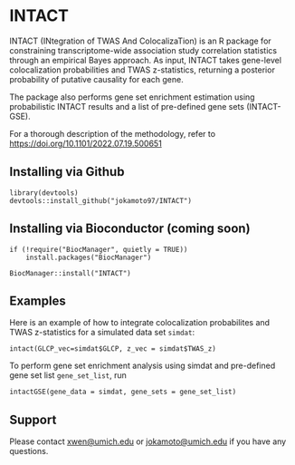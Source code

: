 # INTACT

INTACT (INtegration of TWAS And ColocalizaTion) is an R package for constraining 
transcriptome-wide association study correlation statistics through an empirical 
Bayes approach. As input, INTACT takes gene-level colocalization probabilities 
and TWAS z-statistics, returning a posterior probability of putative causality 
for each gene.

The package also performs gene set enrichment estimation using probabilistic 
INTACT results and a list of pre-defined gene sets (INTACT-GSE).

For a thorough description of the methodology, refer to
https://doi.org/10.1101/2022.07.19.500651


## Installing via Github

```
library(devtools)
devtools::install_github("jokamoto97/INTACT")
```

## Installing via Bioconductor (coming soon)

```
if (!require("BiocManager", quietly = TRUE))
    install.packages("BiocManager")

BiocManager::install("INTACT")
```

## Examples

Here is an example of how to integrate colocalization probabilites and TWAS 
z-statistics for a simulated data set ```simdat```:

```
intact(GLCP_vec=simdat$GLCP, z_vec = simdat$TWAS_z)
```

To perform gene set enrichment analysis using simdat and pre-defined gene set 
list ```gene_set_list```, run

```
intactGSE(gene_data = simdat, gene_sets = gene_set_list)
```


## Support

Please contact xwen@umich.edu or jokamoto@umich.edu if you have any questions.

